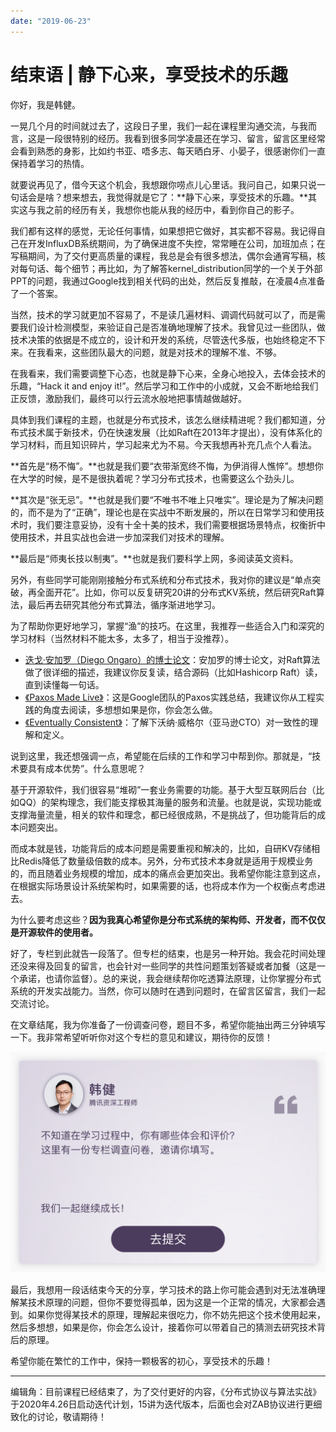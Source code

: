 ```yaml
---
date: "2019-06-23"
---  
```

      
# 结束语 | 静下心来，享受技术的乐趣
你好，我是韩健。

一晃几个月的时间就过去了，这段日子里，我们一起在课程里沟通交流，与我而言，这是一段很特别的经历。我看到很多同学凌晨还在学习、留言，留言区里经常会看到熟悉的身影，比如约书亚、唔多志、每天晒白牙、小晏子，很感谢你们一直保持着学习的热情。

就要说再见了，借今天这个机会，我想跟你唠点儿心里话。我问自己，如果只说一句话会是啥？想来想去，我觉得就是它了：**静下心来，享受技术的乐趣。**其实这与我之前的经历有关，我想你也能从我的经历中，看到你自己的影子。

我们都有这样的感觉，无论任何事情，如果想把它做好，其实都不容易。我记得自己在开发InfluxDB系统期间，为了确保进度不失控，常常睡在公司，加班加点；在写稿期间，为了交付更高质量的课程，我总是会有很多想法，偶尔会通宵写稿，核对每句话、每个细节；再比如，为了解答kernel\_distribution同学的一个关于外部PPT的问题，我通过Google找到相关代码的出处，然后反复推敲，在凌晨4点准备了一个答案。

当然，技术的学习就更加不容易了，不是读几遍材料、调调代码就可以了，而是需要我们设计检测模型，来验证自己是否准确地理解了技术。我曾见过一些团队，做技术决策的依据是不成立的，设计和开发的系统，尽管迭代多版，也始终稳定不下来。在我看来，这些团队最大的问题，就是对技术的理解不准、不够。

<!-- [[[read_end]]] -->

在我看来，我们需要调整下心态，也就是静下心来，全身心地投入，去体会技术的乐趣，“Hack it and enjoy it\!”。然后学习和工作中的小成就，又会不断地给我们正反馈，激励我们，最终可以行云流水般地把事情越做越好。

具体到我们课程的主题，也就是分布式技术，该怎么继续精进呢？我们都知道，分布式技术属于新技术，仍在快速发展（比如Raft在2013年才提出），没有体系化的学习材料，而且知识碎片，学习起来尤为不易。今天我想再补充几点个人看法。

**首先是“杨不悔”。**也就是我们要“衣带渐宽终不悔，为伊消得人憔悴”。想想你在大学的时候，是不是很执着呢？学习分布式技术，也需要这么个劲头儿。

**其次是“张无忌”。**也就是我们要“不唯书不唯上只唯实”。理论是为了解决问题的，而不是为了“正确”，理论也是在实战中不断发展的，所以在日常学习和使用技术时，我们要注意妥协，没有十全十美的技术，我们需要根据场景特点，权衡折中使用技术，并且实战也会进一步加深我们对技术的理解。

**最后是“师夷长技以制夷”。**也就是我们要科学上网，多阅读英文资料。

另外，有些同学可能刚刚接触分布式系统和分布式技术，我对你的建议是“单点突破，再全面开花”。比如，你可以反复研究20讲的分布式KV系统，然后研究Raft算法，最后再去研究其他分布式算法，循序渐进地学习。

为了帮助你更好地学习，掌握“渔”的技巧。在这里，我推荐一些适合入门和深究的学习材料（当然材料不能太多，太多了，相当于没推荐）。

* [迭戈·安加罗（Diego Ongaro）的博士论文](https://github.com/ongardie/dissertation#readme)：安加罗的博士论文，对Raft算法做了很详细的描述，我建议你反复读，结合源码（比如Hashicorp Raft）读，直到读懂每一句话。
* [《Paxos Made Live》](http://www.read.seas.harvard.edu/~kohler/class/08w-dsi/chandra07paxos.pdf)：这是Google团队的Paxos实践总结，我建议你从工程实践的角度去阅读，多想想如果是你，你会怎么做。
* [《Eventually Consistent》](https://www.allthingsdistributed.com/2008/12/eventually_consistent.html)：了解下沃纳·威格尔（亚马逊CTO）对一致性的理解和定义。

说到这里，我还想强调一点，希望能在后续的工作和学习中帮到你。那就是，“技术要具有成本优势”。什么意思呢？

基于开源软件，我们很容易“堆砌”一套业务需要的功能。基于大型互联网后台（比如QQ）的架构理念，我们能支撑极其海量的服务和流量。也就是说，实现功能或支撑海量流量，相关的软件和理念，都已经很成熟，不是挑战了，但功能背后的成本问题突出。

而成本就是钱，功能背后的成本问题是需要重视和解决的，比如，自研KV存储相比Redis降低了数量级倍数的成本。另外，分布式技术本身就是适用于规模业务的，而且随着业务规模的增加，成本的痛点会更加突出。我希望你能注意到这点，在根据实际场景设计系统架构时，如果需要的话，也将成本作为一个权衡点考虑进去。

为什么要考虑这些？**因为我真心希望你是分布式系统的架构师、开发者，而不仅仅是开源软件的使用者。**

好了，专栏到此就告一段落了。但专栏的结束，也是另一种开始。我会花时间处理还没来得及回复的留言，也会针对一些同学的共性问题策划答疑或者加餐（这是一个承诺，也请你监督）。总的来说，我会继续帮你吃透算法原理，让你掌握分布式系统的开发实战能力。当然，你可以随时在遇到问题时，在留言区留言，我们一起交流讨论。

在文章结尾，我为你准备了一份调查问卷，题目不多，希望你能抽出两三分钟填写一下。我非常希望听听你对这个专栏的意见和建议，期待你的反馈！

[![](./httpsstatic001geekbangorgresourceimageb872b8538443cdc6fff2962a5bf1f692bd72.jpg)](https://jinshuju.net/f/e470QX)

最后，我想用一段话结束今天的分享，学习技术的路上你可能会遇到对无法准确理解某技术原理的问题，但你不要觉得孤单，因为这是一个正常的情况，大家都会遇到。如果你觉得某技术的原理，理解起来很吃力，你不妨先把这个技术使用起来，然后多想想，如果是你，你会怎么设计，接着你可以带着自己的猜测去研究技术背后的原理。

希望你能在繁忙的工作中，保持一颗极客的初心，享受技术的乐趣！

* * *

编辑角：目前课程已经结束了，为了交付更好的内容，《分布式协议与算法实战》于2020年4.26日启动迭代计划，15讲为迭代版本，后面也会对ZAB协议进行更细致化的讨论，敬请期待！